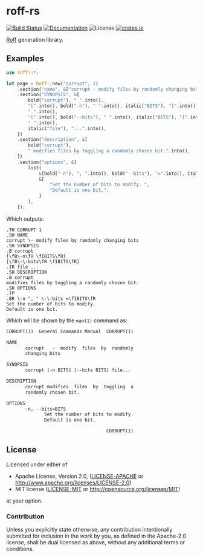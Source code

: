 # roff-rs

[![Build Status](https://github.com/rust-cli/roff-rs/workflows/pipeline/badge.svg)][CI]
[![Documentation](https://img.shields.io/badge/docs-master-blue.svg)][Documentation]
![License](https://img.shields.io/crates/l/roff.svg)
[![crates.io](https://img.shields.io/crates/v/roff.svg)][Crates.io]

[Roff](http://man7.org/linux/man-pages/man7/roff.7.html) generation library.

## Examples

```rust
use roff::*;

let page = Roff::new("corrupt", 1)
    .section("name", &["corrupt - modify files by randomly changing bits"])
    .section("SYNOPSIS", &[
        bold("corrupt"), " ".into(),
        "[".into(), bold("-n"), " ".into(), italic("BITS"), "]".into(),
        " ".into(),
        "[".into(), bold("--bits"), " ".into(), italic("BITS"), "]".into(),
        " ".into(),
        italic("file"), "...".into(),
    ])
    .section("description", &[
        bold("corrupt"),
        " modifies files by toggling a randomly chosen bit.".into(),
    ])
    .section("options", &[
        list(
            &[bold("-n"), ", ".into(), bold("--bits"), "=".into(), italic("BITS")],
            &[
                "Set the number of bits to modify. ",
                "Default is one bit.",
            ]
        ),
    ]);
```

Which outputs:
```troff
.TH CORRUPT 1
.SH NAME
corrupt \- modify files by randomly changing bits
.SH SYNOPSIS
.B corrupt
[\fB\-n\fR \fIBITS\fR]
[\fB\-\-bits\fR \fIBITS\fR]
.IR file ...
.SH DESCRIPTION
.B corrupt
modifies files by toggling a randomly chosen bit.
.SH OPTIONS
.TP
.BR \-n ", " \-\-bits =\fIBITS\fR
Set the number of bits to modify.
Default is one bit.
```

Which will be shown by the `man(1)` command as:

```txt
CORRUPT(1)  General Commands Manual  CORRUPT(1)

NAME
       corrupt   -  modify  files  by  randomly
       changing bits

SYNOPSIS
       corrupt [-n BITS] [--bits BITS] file...

DESCRIPTION
       corrupt modifies  files  by  toggling  a
       randomly chosen bit.

OPTIONS
       -n, --bits=BITS
              Set the number of bits to modify.
              Default is one bit.

                                     CORRUPT(1)
```

## License

Licensed under either of

 * Apache License, Version 2.0, ([LICENSE-APACHE](LICENSE-APACHE) or http://www.apache.org/licenses/LICENSE-2.0)
 * MIT license ([LICENSE-MIT](LICENSE-MIT) or http://opensource.org/licenses/MIT)

at your option.

### Contribution

Unless you explicitly state otherwise, any contribution intentionally
submitted for inclusion in the work by you, as defined in the Apache-2.0
license, shall be dual licensed as above, without any additional terms or
conditions.

[CI]: https://github.com/rust-cli/roff-rs/actions
[Crates.io]: https://crates.io/crates/roff
[Documentation]: https://docs.rs/roff/
